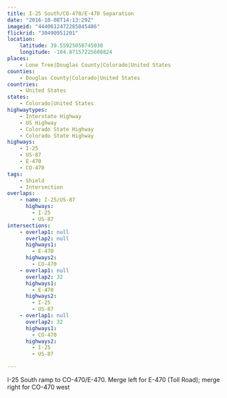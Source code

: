 ```yaml
---
title: I-25 South/CO-470/E-470 Separation
date: "2016-10-08T14:13:29Z"
imageid: "4440612472285045486"
flickrid: "30490951201"
location:
    latitude: 39.55925058745038
    longitude: -104.87157225608824
places:
    - Lone Tree|Douglas County|Colorado|United States
counties:
    - Douglas County|Colorado|United States
countries:
    - United States
states:
    - Colorado|United States
highwaytypes:
    - Interstate Highway
    - US Highway
    - Colorado State Highway
    - Colorado State Highway
highways:
    - I-25
    - US-87
    - E-470
    - CO-470
tags:
    - Shield
    - Intersection
overlaps:
    - name: I-25/US-87
      highways:
        - I-25
        - US-87
intersections:
    - overlap1: null
      overlap2: null
      highways1:
        - E-470
      highways2:
        - CO-470
    - overlap1: null
      overlap2: 32
      highways1:
        - E-470
      highways2:
        - I-25
        - US-87
    - overlap1: null
      overlap2: 32
      highways1:
        - CO-470
      highways2:
        - I-25
        - US-87

---
```

I-25 South ramp to CO-470/E-470.  Merge left for E-470 (Toll Road); merge right for CO-470 west